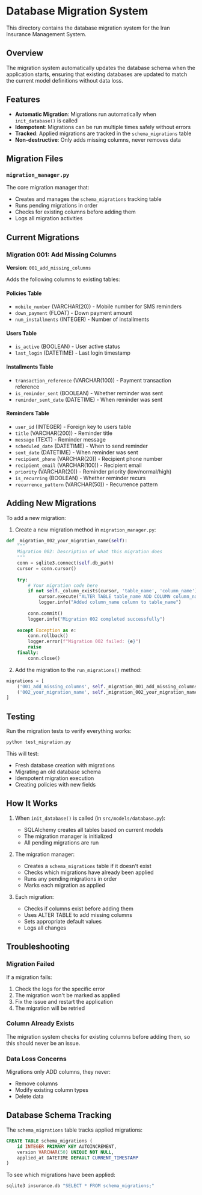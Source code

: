 # Database Migration System

This directory contains the database migration system for the Iran Insurance Management System.

## Overview

The migration system automatically updates the database schema when the application starts, ensuring that existing databases are updated to match the current model definitions without data loss.

## Features

- **Automatic Migration**: Migrations run automatically when `init_database()` is called
- **Idempotent**: Migrations can be run multiple times safely without errors
- **Tracked**: Applied migrations are tracked in the `schema_migrations` table
- **Non-destructive**: Only adds missing columns, never removes data

## Migration Files

### `migration_manager.py`
The core migration manager that:
- Creates and manages the `schema_migrations` tracking table
- Runs pending migrations in order
- Checks for existing columns before adding them
- Logs all migration activities

## Current Migrations

### Migration 001: Add Missing Columns
**Version**: `001_add_missing_columns`

Adds the following columns to existing tables:

#### Policies Table
- `mobile_number` (VARCHAR(20)) - Mobile number for SMS reminders
- `down_payment` (FLOAT) - Down payment amount
- `num_installments` (INTEGER) - Number of installments

#### Users Table
- `is_active` (BOOLEAN) - User active status
- `last_login` (DATETIME) - Last login timestamp

#### Installments Table
- `transaction_reference` (VARCHAR(100)) - Payment transaction reference
- `is_reminder_sent` (BOOLEAN) - Whether reminder was sent
- `reminder_sent_date` (DATETIME) - When reminder was sent

#### Reminders Table
- `user_id` (INTEGER) - Foreign key to users table
- `title` (VARCHAR(200)) - Reminder title
- `message` (TEXT) - Reminder message
- `scheduled_date` (DATETIME) - When to send reminder
- `sent_date` (DATETIME) - When reminder was sent
- `recipient_phone` (VARCHAR(20)) - Recipient phone number
- `recipient_email` (VARCHAR(100)) - Recipient email
- `priority` (VARCHAR(20)) - Reminder priority (low/normal/high)
- `is_recurring` (BOOLEAN) - Whether reminder recurs
- `recurrence_pattern` (VARCHAR(50)) - Recurrence pattern

## Adding New Migrations

To add a new migration:

1. Create a new migration method in `migration_manager.py`:
```python
def _migration_002_your_migration_name(self):
    """
    Migration 002: Description of what this migration does
    """
    conn = sqlite3.connect(self.db_path)
    cursor = conn.cursor()
    
    try:
        # Your migration code here
        if not self._column_exists(cursor, 'table_name', 'column_name'):
            cursor.execute("ALTER TABLE table_name ADD COLUMN column_name TYPE")
            logger.info("Added column_name column to table_name")
        
        conn.commit()
        logger.info("Migration 002 completed successfully")
        
    except Exception as e:
        conn.rollback()
        logger.error(f"Migration 002 failed: {e}")
        raise
    finally:
        conn.close()
```

2. Add the migration to the `run_migrations()` method:
```python
migrations = [
    ('001_add_missing_columns', self._migration_001_add_missing_columns),
    ('002_your_migration_name', self._migration_002_your_migration_name),
]
```

## Testing

Run the migration tests to verify everything works:

```bash
python test_migration.py
```

This will test:
- Fresh database creation with migrations
- Migrating an old database schema
- Idempotent migration execution
- Creating policies with new fields

## How It Works

1. When `init_database()` is called (in `src/models/database.py`):
   - SQLAlchemy creates all tables based on current models
   - The migration manager is initialized
   - All pending migrations are run

2. The migration manager:
   - Creates a `schema_migrations` table if it doesn't exist
   - Checks which migrations have already been applied
   - Runs any pending migrations in order
   - Marks each migration as applied

3. Each migration:
   - Checks if columns exist before adding them
   - Uses ALTER TABLE to add missing columns
   - Sets appropriate default values
   - Logs all changes

## Troubleshooting

### Migration Failed
If a migration fails:
1. Check the logs for the specific error
2. The migration won't be marked as applied
3. Fix the issue and restart the application
4. The migration will be retried

### Column Already Exists
The migration system checks for existing columns before adding them, so this should never be an issue.

### Data Loss Concerns
Migrations only ADD columns, they never:
- Remove columns
- Modify existing column types
- Delete data

## Database Schema Tracking

The `schema_migrations` table tracks applied migrations:

```sql
CREATE TABLE schema_migrations (
    id INTEGER PRIMARY KEY AUTOINCREMENT,
    version VARCHAR(50) UNIQUE NOT NULL,
    applied_at DATETIME DEFAULT CURRENT_TIMESTAMP
)
```

To see which migrations have been applied:

```bash
sqlite3 insurance.db "SELECT * FROM schema_migrations;"
```
